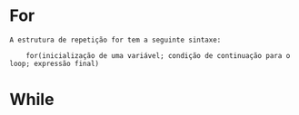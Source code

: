# For

    A estrutura de repetição for tem a seguinte sintaxe:

        for(inicialização de uma variável; condição de continuação para o loop; expressão final)

# While